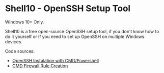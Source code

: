 # Shell10 - OpenSSH Setup Tool
Windows 10+ Only.

Shell10 is a free open-source OpenSSH setup tool, if you don't know how to do it yourself
or if you need to set up OpenSSH on multiple Windows devices.

Code sources:
- [OpenSSH Instalation with CMD/Powershell](<https://docs.plm.automation.siemens.com/content/polarion/19.3/help/en_US/polarion_linux_installation/configure_ole_object_support_and_attachment_preview_generator/install_openssh.html>)
- [CMD Firewall Rule Creation](<https://learn.microsoft.com/en-us/troubleshoot/windows-server/networking/netsh-advfirewall-firewall-control-firewall-behavior>)
